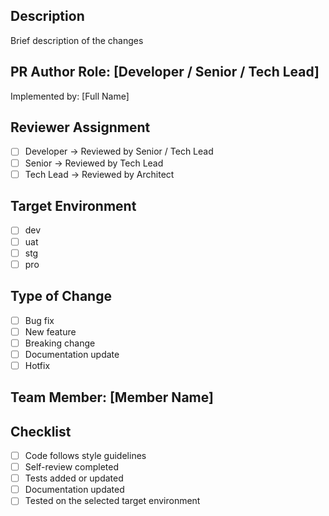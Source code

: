 ## Description  
Brief description of the changes

## PR Author Role: [Developer / Senior / Tech Lead]  
Implemented by: [Full Name]

## Reviewer Assignment  
- [ ] Developer → Reviewed by Senior / Tech Lead  
- [ ] Senior → Reviewed by Tech Lead  
- [ ] Tech Lead → Reviewed by Architect

## Target Environment  
- [ ] dev  
- [ ] uat  
- [ ] stg  
- [ ] pro

## Type of Change  
- [ ] Bug fix  
- [ ] New feature  
- [ ] Breaking change  
- [ ] Documentation update  
- [ ] Hotfix

## Team Member: [Member Name]

## Checklist  
- [ ] Code follows style guidelines  
- [ ] Self-review completed  
- [ ] Tests added or updated  
- [ ] Documentation updated  
- [ ] Tested on the selected target environment
